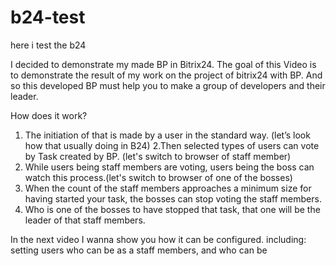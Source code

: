 # b24-test
here i test the b24

I decided to demonstrate my made BP in Bitrix24.
The goal of this Video is to demonstrate the result of my work on the project of bitrix24 with BP.
And so this developed BP must help you to make a group of developers and their leader.

How does it work? 
1. The initiation of that is made by a user in the standard way. (let’s look how that usually doing in B24)
2.Then selected types of users can vote by Task created by BP. (let's switch to browser of staff member)
3. While users being  staff members are voting, users being the boss can watch this process.(let's switch to browser of one of the bosses)
4. When the count of  the staff members approaches a minimum size for having started your task, the bosses can stop voting the staff members.
5. Who is one of the bosses to have stopped that task, that one will be the leader of that staff members. 


In the next video I wanna show you how it can be configured.
 including: setting users who can be as a staff members, and who can be
